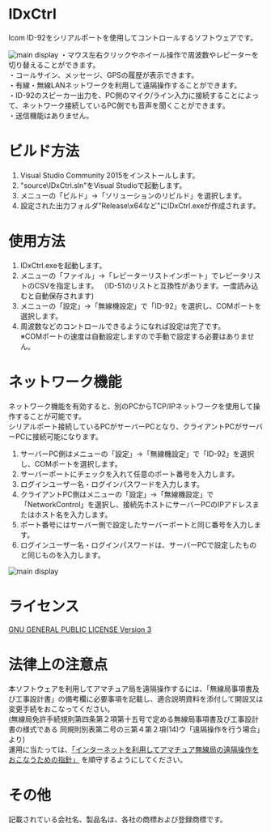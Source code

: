 # IDxCtrl

Icom ID-92をシリアルポートを使用してコントロールするソフトウェアです。  

![main display](https://github.com/JO3XWC/IDxCtrl/blob/master/main.png)
・マウス左右クリックやホイール操作で周波数やレピーターを切り替えることができます。  
・コールサイン、メッセージ、GPSの履歴が表示できます。  
・有線・無線LANネットワークを利用して遠隔操作することができます。  
・ID-92のスピーカー出力を、PC側のマイク/ライン入力に接続することによって、ネットワーク接続しているPC側でも音声を聞くことができます。  
・送信機能はありません。  


# ビルド方法
1. Visual Studio Community 2015をインストールします。  
2. "source\IDxCtrl.sln"をVisual Studioで起動します。  
3. メニューの「ビルド」→「ソリューションのリビルド」を選択します。  
4. 設定された出力フォルダ”Release\x64など"にIDxCtrl.exeが作成されます。  


# 使用方法
1. IDxCtrl.exeを起動します。 
2. メニューの「ファイル」→「レピーターリストインポート」でレピータリストのCSVを指定します。  （ID-51のリストと互換性があります。一度読み込むと自動保存されます)  
3. メニューの「設定」→「無線機設定」で「ID-92」を選択し、COMポートを選択します。  
4. 周波数などのコントロールできるようになれば設定は完了です。  
※COMポートの速度は自動設定しますので手動で設定する必要はありません。  


# ネットワーク機能
ネットワーク機能を有効すると、別のPCからTCP/IPネットワークを使用して操作することが可能です。  
シリアルポート接続しているPCがサーバーPCとなり、クライアントPCがサーバーPCに接続可能になります。  

1. サーバーPC側はメニューの「設定」→「無線機設定」で「ID-92」を選択し、COMポートを選択します。  
2. サーバーポートにチェックを入れて任意のポート番号を入力します。  
3. ログインユーザー名・ログインパスワードを入力します。  
4. クライアントPC側はメニューの「設定」→「無線機設定」で「NetworkControl」を選択し、接続先ホストにサーバーPCのIPアドレスまたはホスト名を入力します。  
5. ポート番号にはサーバー側で設定したサーバーポートと同じ番号を入力します。  
6. ログインユーザー名・ログインパスワードは、サーバーPCで設定したものと同じものを入力します。  

![main display](https://github.com/JO3XWC/IDxCtrl/blob/master/connect.png)  

# ライセンス
[GNU GENERAL PUBLIC LICENSE Version 3](https://github.com/JO3XWC/IDxCtrl/blob/master/LICENSE)  



# 法律上の注意点
本ソフトウェアを利用してアマチュア局を遠隔操作するには、「無線局事項書及び工事設計書」の備考欄に必要事項を記載し、適合説明資料を添付して開設又は変更手続をおこなってください。  
(無線局免許手続規則第四条第２項第十五号で定める無線局事項書及び工事設計書の様式である 同規則別表第二号の三第４第２項(14)ウ「遠隔操作を行う場合」より)  
運用に当たっては、[「インターネットを利用してアマチュア無線局の遠隔操作をおこなうための指針」](http://www.jarl.org/Japanese/7_Technical/d-star/digital-guide.htm) を順守するようにしてください。  
  
  
  
# その他  
記載されている会社名、製品名は、各社の商標および登録商標です。
